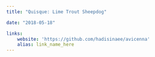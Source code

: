 ```yaml
---
title: "Quisque: Lime Trout Sheepdog"

date: "2018-05-18"

links:
    website: 'https://github.com/hadisinaee/avicenna'
    alias: link_name_here
---
```


